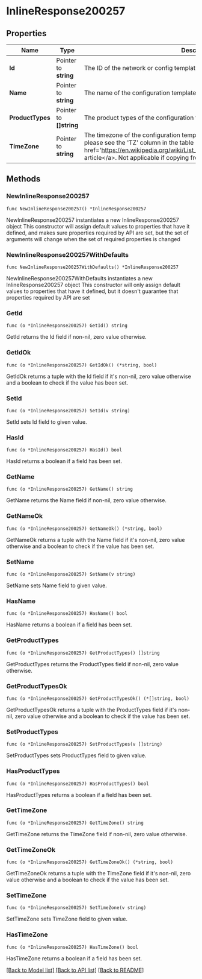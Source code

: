 # InlineResponse200257

## Properties

Name | Type | Description | Notes
------------ | ------------- | ------------- | -------------
**Id** | Pointer to **string** | The ID of the network or config template to copy configuration from | [optional] 
**Name** | Pointer to **string** | The name of the configuration template | [optional] 
**ProductTypes** | Pointer to **[]string** | The product types of the configuration template | [optional] 
**TimeZone** | Pointer to **string** | The timezone of the configuration template. For a list of allowed timezones, please see the &#39;TZ&#39; column in the table in &lt;a target&#x3D;&#39;_blank&#39; href&#x3D;&#39;https://en.wikipedia.org/wiki/List_of_tz_database_time_zones&#39;&gt;this article&lt;/a&gt;. Not applicable if copying from existing network or template | [optional] 

## Methods

### NewInlineResponse200257

`func NewInlineResponse200257() *InlineResponse200257`

NewInlineResponse200257 instantiates a new InlineResponse200257 object
This constructor will assign default values to properties that have it defined,
and makes sure properties required by API are set, but the set of arguments
will change when the set of required properties is changed

### NewInlineResponse200257WithDefaults

`func NewInlineResponse200257WithDefaults() *InlineResponse200257`

NewInlineResponse200257WithDefaults instantiates a new InlineResponse200257 object
This constructor will only assign default values to properties that have it defined,
but it doesn't guarantee that properties required by API are set

### GetId

`func (o *InlineResponse200257) GetId() string`

GetId returns the Id field if non-nil, zero value otherwise.

### GetIdOk

`func (o *InlineResponse200257) GetIdOk() (*string, bool)`

GetIdOk returns a tuple with the Id field if it's non-nil, zero value otherwise
and a boolean to check if the value has been set.

### SetId

`func (o *InlineResponse200257) SetId(v string)`

SetId sets Id field to given value.

### HasId

`func (o *InlineResponse200257) HasId() bool`

HasId returns a boolean if a field has been set.

### GetName

`func (o *InlineResponse200257) GetName() string`

GetName returns the Name field if non-nil, zero value otherwise.

### GetNameOk

`func (o *InlineResponse200257) GetNameOk() (*string, bool)`

GetNameOk returns a tuple with the Name field if it's non-nil, zero value otherwise
and a boolean to check if the value has been set.

### SetName

`func (o *InlineResponse200257) SetName(v string)`

SetName sets Name field to given value.

### HasName

`func (o *InlineResponse200257) HasName() bool`

HasName returns a boolean if a field has been set.

### GetProductTypes

`func (o *InlineResponse200257) GetProductTypes() []string`

GetProductTypes returns the ProductTypes field if non-nil, zero value otherwise.

### GetProductTypesOk

`func (o *InlineResponse200257) GetProductTypesOk() (*[]string, bool)`

GetProductTypesOk returns a tuple with the ProductTypes field if it's non-nil, zero value otherwise
and a boolean to check if the value has been set.

### SetProductTypes

`func (o *InlineResponse200257) SetProductTypes(v []string)`

SetProductTypes sets ProductTypes field to given value.

### HasProductTypes

`func (o *InlineResponse200257) HasProductTypes() bool`

HasProductTypes returns a boolean if a field has been set.

### GetTimeZone

`func (o *InlineResponse200257) GetTimeZone() string`

GetTimeZone returns the TimeZone field if non-nil, zero value otherwise.

### GetTimeZoneOk

`func (o *InlineResponse200257) GetTimeZoneOk() (*string, bool)`

GetTimeZoneOk returns a tuple with the TimeZone field if it's non-nil, zero value otherwise
and a boolean to check if the value has been set.

### SetTimeZone

`func (o *InlineResponse200257) SetTimeZone(v string)`

SetTimeZone sets TimeZone field to given value.

### HasTimeZone

`func (o *InlineResponse200257) HasTimeZone() bool`

HasTimeZone returns a boolean if a field has been set.


[[Back to Model list]](../README.md#documentation-for-models) [[Back to API list]](../README.md#documentation-for-api-endpoints) [[Back to README]](../README.md)



